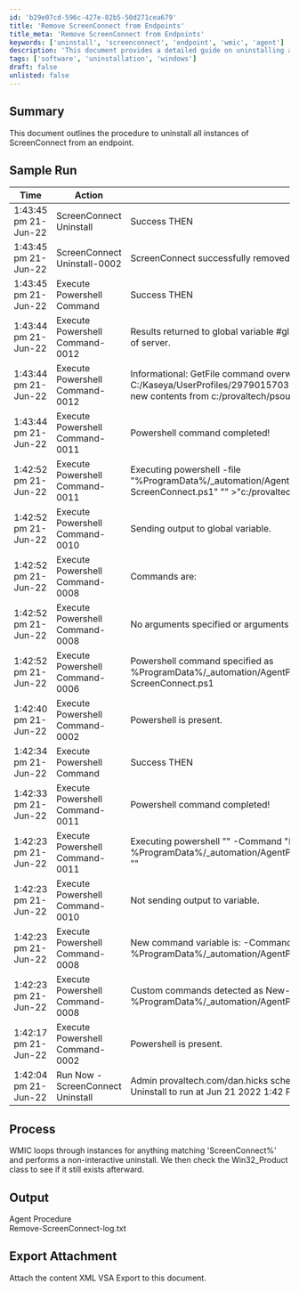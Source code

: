 ```yaml
---
id: 'b29e07cd-596c-427e-82b5-50d271cea679'
title: 'Remove ScreenConnect from Endpoints'
title_meta: 'Remove ScreenConnect from Endpoints'
keywords: ['uninstall', 'screenconnect', 'endpoint', 'wmic', 'agent']
description: 'This document provides a detailed guide on uninstalling all instances of ScreenConnect from an endpoint using WMIC commands. It includes a sample run log, process description, output details, and instructions for exporting attachments.'
tags: ['software', 'uninstallation', 'windows']
draft: false
unlisted: false
---
```


## Summary

This document outlines the procedure to uninstall all instances of ScreenConnect from an endpoint.

## Sample Run

| Time                     | Action                           | Result                                                                                                        | User                             |
|--------------------------|----------------------------------|---------------------------------------------------------------------------------------------------------------|----------------------------------|
| 1:43:45 pm 21-Jun-22    | ScreenConnect Uninstall          | Success THEN                                                                                                  | provaltech.com/dan.hicks        |
| 1:43:45 pm 21-Jun-22    | ScreenConnect Uninstall-0002     | ScreenConnect successfully removed.                                                                           | provaltech.com/dan.hicks        |
| 1:43:45 pm 21-Jun-22    | Execute Powershell Command       | Success THEN                                                                                                  | provaltech.com/dan.hicks        |
| 1:43:44 pm 21-Jun-22    | Execute Powershell Command-0012  | Results returned to global variable #global:psresult# and saved in Documents tab of server.                 | provaltech.com/dan.hicks        |
| 1:43:44 pm 21-Jun-22    | Execute Powershell Command-0012  | Informational: GetFile command overwrote the server file C:/Kaseya/UserProfiles/297901570390346/GetFiles/../docs/psoutput.txt with the new contents from c:/provaltech/psoutput.txt in THEN step 2. | provaltech.com/dan.hicks        |
| 1:43:44 pm 21-Jun-22    | Execute Powershell Command-0011  | Powershell command completed!                                                                                 | provaltech.com/dan.hicks        |
| 1:42:52 pm 21-Jun-22    | Execute Powershell Command-0011  | Executing powershell -file "%ProgramData%/_automation/AgentProcedure/RemoveScreenConnect/Remove-ScreenConnect.ps1" "" >"c:/provaltech/psoutput.txt" | provaltech.com/dan.hicks        |
| 1:42:52 pm 21-Jun-22    | Execute Powershell Command-0010  | Sending output to global variable.                                                                             | provaltech.com/dan.hicks        |
| 1:42:52 pm 21-Jun-22    | Execute Powershell Command-0008  | Commands are:                                                                                                 | provaltech.com/dan.hicks        |
| 1:42:52 pm 21-Jun-22    | Execute Powershell Command-0008  | No arguments specified or arguments not formatted properly.                                                   | provaltech.com/dan.hicks        |
| 1:42:52 pm 21-Jun-22    | Execute Powershell Command-0006  | Powershell command specified as %ProgramData%/_automation/AgentProcedure/RemoveScreenConnect/Remove-ScreenConnect.ps1 | provaltech.com/dan.hicks        |
| 1:42:40 pm 21-Jun-22    | Execute Powershell Command-0002  | Powershell is present.                                                                                        | provaltech.com/dan.hicks        |
| 1:42:34 pm 21-Jun-22    | Execute Powershell Command        | Success THEN                                                                                                  | provaltech.com/dan.hicks        |
| 1:42:33 pm 21-Jun-22    | Execute Powershell Command-0011  | Powershell command completed!                                                                                 | provaltech.com/dan.hicks        |
| 1:42:23 pm 21-Jun-22    | Execute Powershell Command-0011  | Executing powershell "" -Command "New-Item -Type directory -Path %ProgramData%/_automation/AgentProcedure/ -Name RemoveScreenConnect" "" | provaltech.com/dan.hicks        |
| 1:42:23 pm 21-Jun-22    | Execute Powershell Command-0010  | Not sending output to variable.                                                                                | provaltech.com/dan.hicks        |
| 1:42:23 pm 21-Jun-22    | Execute Powershell Command-0008  | New command variable is: -Command "New-Item -Type directory -Path %ProgramData%/_automation/AgentProcedure/ -Name RemoveScreenConnect" | provaltech.com/dan.hicks        |
| 1:42:23 pm 21-Jun-22    | Execute Powershell Command-0008  | Custom commands detected as New-Item -Type directory -Path %ProgramData%/_automation/AgentProcedure/ -Name RemoveScreenConnect | provaltech.com/dan.hicks        |
| 1:42:17 pm 21-Jun-22    | Execute Powershell Command-0002  | Powershell is present.                                                                                        | provaltech.com/dan.hicks        |
| 1:42:04 pm 21-Jun-22    | Run Now - ScreenConnect Uninstall | Admin provaltech.com/dan.hicks scheduled procedure Run Now - ScreenConnect Uninstall to run at Jun 21 2022 1:42 PM |                                  |

## Process

WMIC loops through instances for anything matching 'ScreenConnect%' and performs a non-interactive uninstall. We then check the Win32_Product class to see if it still exists afterward.

## Output

Agent Procedure  
Remove-ScreenConnect-log.txt

## Export Attachment

Attach the content XML VSA Export to this document.

